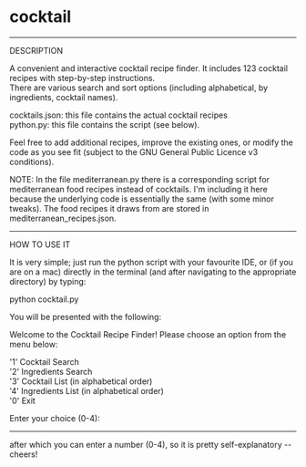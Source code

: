 # cocktail

-------------------------------------------

DESCRIPTION

A convenient and interactive cocktail recipe finder. It includes 123 cocktail recipes with step-by-step instructions.   
There are various search and sort options (including alphabetical, by ingredients, cocktail names). 

cocktails.json: this file contains the actual cocktail recipes   
python.py: this file contains the script (see below).

Feel free to add additional recipes, improve the existing ones, or modify the code as you see fit (subject to the GNU General Public Licence v3 conditions). 

NOTE: In the file mediterranean.py there is a corresponding script for mediterranean food recipes instead of cocktails. I'm including it here because the underlying code is essentially the same (with some minor tweaks). The food recipes it draws from are stored in mediterranean_recipes.json.

-------------------------------------------

HOW TO USE IT

It is very simple; just run the python script with your favourite IDE, or (if you are on a mac) directly in the terminal (and after navigating to the appropriate directory) by typing:

python cocktail.py

You will be presented with the following:

Welcome to the Cocktail Recipe Finder!
Please choose an option from the menu below:

'1' Cocktail Search  
'2' Ingredients Search  
'3' Cocktail List (in alphabetical order)  
'4' Ingredients List (in alphabetical order)  
'0' Exit  

Enter your choice (0-4): 

----------------------------------------------

after which you can enter a number (0-4), so it is pretty self-explanatory --cheers!
